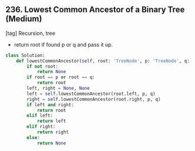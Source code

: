 ## 236. Lowest Common Ancestor of a Binary Tree (Medium)
[tag] Recursion, tree
- return root if found p or q and pass it up.

```python
class Solution:
    def lowestCommonAncestor(self, root: 'TreeNode', p: 'TreeNode', q: 'TreeNode') -> 'TreeNode':
        if not root:
            return None
        if root == p or root == q:
            return root
        left, right = None, None
        left = self.lowestCommonAncestor(root.left, p, q)
        right = self.lowestCommonAncestor(root.right, p, q)        
        if left and right:
            return root
        elif left:
            return left
        elif right:
            return right
        else:
            return None
```
